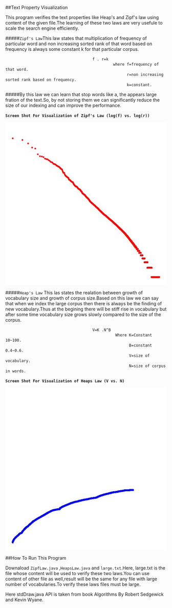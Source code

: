 ##Text Property Visualization

This program verifies the text properties like Heap's and Zipf's law using content of the given file.The learning of these two laws are very usefule to scale the search engine efficiently.

#####`Zipf's Law`This law states that multiplication of frequency of particular word and non increasing sorted rank of that word based on frequency is always some constant k for that particular corpus.

                                          f . r=k
                                                   where f=frequency of that word.
                                                         r=non increasing sorted rank based on frequency.
                                                         k=constant.
                                                         
#####By this law we can learn that stop words like a, the appears large fration of the text.So, by not storing them we can significantly reduce the size of our indexing and can improve the performance.

**`Screen Shot For Visualization of Zipf's Law (log(f) vs. log(r))`**

![alt text](Zipfs.jpg "Zipf's Law")

#####`Heap's Law` This las states the realation between growth of vocabulary size and growth of corpus size.Based on this law we can say that when we index the large corpus then there is always be the finding of new vocabulary.Thus at the begining there will be stiff rise in vocabulary but after some time vocabulary size grows slowly compared to the size of the corpus.

                                          V=K .N^B    
                                                    Where K=Constant 10~100.
                                                          B=constant 0.4~0.6.
                                                          V=size of vocabulary.
                                                          N=size of corpus in words.
                                          
**`Screen Shot For Visualization of Heaps Law (V vs. N)`**

![alt text](Heaps.jpg "Heap's Law")                                                          

##How To Run This Program

Downaload `ZipfLaw.java` ,`HeapsLaw.java` and `large.txt`.Here, large.txt is the file whose content will be used to verify these two laws.You can use content of other file as well,result will be the same for any file with large number of vocabularies.To verify these laws files must be large.

Here stdDraw.java API is taken from book Algorithms By Robert Sedgewick and Kevin Wyane.
